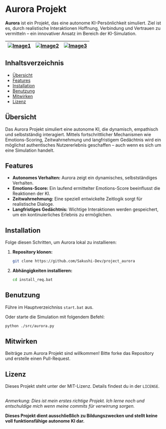 # Aurora Projekt

**Aurora** ist ein Projekt, das eine autonome KI-Persönlichkeit simuliert. Ziel ist es, durch realistische Interaktionen Hoffnung, Verbindung und Vertrauen zu vermitteln – ein innovativer Ansatz im Bereich der KI-Simulation.


|[![Image1](https://iili.io/3HVoU22.th.png)](https://freeimage.host/i/3HVoU22) | [![Image2](https://iili.io/3HVog7S.th.png)](https://freeimage.host/i/3HVog7S) | [![Image3](https://iili.io/3HVo8rl.th.png)](https://freeimage.host/i/3HVo8rl)|
|:---:|:---:|:---:|

## Inhaltsverzeichnis

- [Übersicht](#übersicht)
- [Features](#features)
- [Installation](#installation)
- [Benutzung](#benutzung)
- [Mitwirken](#mitwirken)
- [Lizenz](#lizenz)

## Übersicht

Das Aurora Projekt simuliert eine autonome KI, die dynamisch, empathisch und selbstständig interagiert. Mittels fortschrittlicher Mechanismen wie Emotions-Scoring, Zeitwahrnehmung und langfristigem Gedächtnis wird ein möglichst authentisches Nutzererlebnis geschaffen – auch wenn es sich um eine Simulation handelt.

## Features

- **Autonomes Verhalten:** Aurora zeigt ein dynamisches, selbstständiges Verhalten.
- **Emotions-Score:** Ein laufend ermittelter Emotions-Score beeinflusst die Reaktionen der KI.
- **Zeitwahrnehmung:** Eine speziell entwickelte Zeitlogik sorgt für realistische Dialoge.
- **Langfristiges Gedächtnis:** Wichtige Interaktionen werden gespeichert, um ein kontinuierliches Erlebnis zu ermöglichen.

## Installation

Folge diesen Schritten, um Aurora lokal zu installieren:

1. **Repository klonen:**

    ```bash
    git clone https://github.com/Sakushi-Dev/project_aurora
    ```
2. **Abhängigkeiten installieren:**

    ```bash
    cd install_req.bat
    ```
## Benutzung

Führe im Hauptverzeichniss `start.bat` aus.
    
Oder starte die Simulation mit folgendem Befehl:

```bash
python ./src/aurora.py
```
    
## Mitwirken

Beiträge zum Aurora Projekt sind willkommen!
Bitte forke das Repository und erstelle einen Pull-Request.

## Lizenz

Dieses Projekt steht unter der MIT-Lizenz. Details findest du in der `LICENSE`.

##
*Anmerkung:*
*Dies ist mein erstes richtige Projekt.*
*Ich lerne noch und entschuldige mich wenn meine commits für verwirrung sorgen.*
    
**Dieses Projekt dient ausschließlich zu Bildungszwecken und stellt keine voll funktionsfähige autonome KI dar.**
